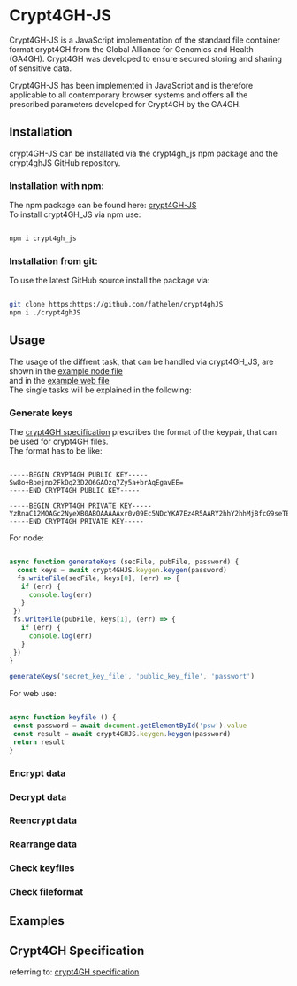 # Crypt4GH-JS 

Crypt4GH-JS is a JavaScript implementation of the standard file container format crypt4GH from the Global Alliance for Genomics and Health (GA4GH).
Crypt4GH was developed to ensure secured storing and sharing of sensitive data. 

Crypt4GH-JS has been implemented in JavaScript and is therefore applicable to all contemporary browser systems and offers all the prescribed parameters developed for Crypt4GH by the GA4GH.

## Installation 
crypt4GH-JS can be installated via the crypt4gh_js npm package and the crypt4ghJS GitHub repository. 
### Installation with npm: 
The npm package can be found here: [crypt4GH-JS](https://www.npmjs.com/package/crypt4gh_js) <br>
To install crypt4GH_JS via npm use:
```sh

npm i crypt4gh_js

```

 
 ### Installation from git: 
 To use the latest GitHub source install the package via: 
 ```sh

git clone https:https://github.com/fathelen/crypt4ghJS
npm i ./crypt4ghJS

```
 


## Usage 
The usage of the diffrent task, that can be handled via crypt4GH_JS, are shown in  the [example node file](https://github.com/fathelen/crypt4ghJS/blob/master/test/bench.js) <br>
and in the [example web file](https://github.com/fathelen/crypt4ghJS/blob/master/src/index.js) <br>
The single tasks will be explained in the following: <br>

### Generate keys 
The [crypt4GH specification](http://samtools.github.io/hts-specs/crypt4gh.pdf) prescribes the format of the keypair, that can be used for crypt4GH files. <br>
The format has to be like: <br>
 ```text

-----BEGIN CRYPT4GH PUBLIC KEY-----
Sw8o+Bpejno2FkDq23D2Q6GAOzq7Zy5a+brAqEgavEE=
-----END CRYPT4GH PUBLIC KEY-----

-----BEGIN CRYPT4GH PRIVATE KEY-----
YzRnaC12MQAGc2NyeXB0ABQAAAAAxr0v09Ec5NDcYKA7Ez4R5AARY2hhY2hhMjBfcG9seTEzMDUAPEfrI78aV6HMW78I51HwqMcPXyoqUACg0PQ4pijMGmlHMwjLdj5s8c3mjSR4MKjMQ6tkP5wT3KiOdKgxsQ==
-----END CRYPT4GH PRIVATE KEY-----
```


For node:
 ```javascript

async function generateKeys (secFile, pubFile, password) {
   const keys = await crypt4GHJS.keygen.keygen(password)
   fs.writeFile(secFile, keys[0], (err) => {
    if (err) {
      console.log(err)
    }
  })
  fs.writeFile(pubFile, keys[1], (err) => {
    if (err) {
      console.log(err)
    }
  })
}

generateKeys('secret_key_file', 'public_key_file', 'passwort')

```
For web use: 
 ```javascript

async function keyfile () {
  const password = await document.getElementById('psw').value
  const result = await crypt4GHJS.keygen.keygen(password)
  return result
}

```

### Encrypt data 

### Decrypt data

### Reencrypt data

### Rearrange data 

### Check keyfiles 

### Check fileformat

## Examples

## Crypt4GH Specification 

referring to: [crypt4GH specification](http://samtools.github.io/hts-specs/crypt4gh.pdf)

